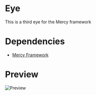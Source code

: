 # Eye
This is a third eye for the Mercy framework

# Dependencies
* [Mercy Framework](https://discord.gg/mercy-collective-878379225357369404)

# Preview

<img src="https://i.imgur.com/UDpcDrC.png" alt="Preview" title="Preview">
